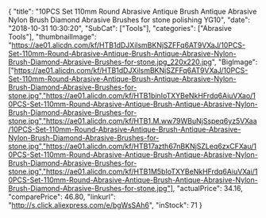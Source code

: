 {
	"title": "10PCS Set 110mm Round Abrasive Antique Brush Antique Abrasive Nylon Brush Diamond Abrasive Brushes for stone polishing YG10",
	"date": "2018-10-31 10:30:20",
	"SubCat": ["Tools"],
	"categories": ["Abrasive Tools"],
	"thumbnailImage": "https://ae01.alicdn.com/kf/HTB1dDJXilsmBKNjSZFFq6AT9VXaJ/10PCS-Set-110mm-Round-Abrasive-Antique-Brush-Antique-Abrasive-Nylon-Brush-Diamond-Abrasive-Brushes-for-stone.jpg_220x220.jpg",
	"BigImage": ["https://ae01.alicdn.com/kf/HTB1dDJXilsmBKNjSZFFq6AT9VXaJ/10PCS-Set-110mm-Round-Abrasive-Antique-Brush-Antique-Abrasive-Nylon-Brush-Diamond-Abrasive-Brushes-for-stone.jpg","https://ae01.alicdn.com/kf/HTB1binIoTXYBeNkHFrdq6AiuVXao/10PCS-Set-110mm-Round-Abrasive-Antique-Brush-Antique-Abrasive-Nylon-Brush-Diamond-Abrasive-Brushes-for-stone.jpg","https://ae01.alicdn.com/kf/HTB1.M.ww79WBuNjSspeq6yz5VXaa/10PCS-Set-110mm-Round-Abrasive-Antique-Brush-Antique-Abrasive-Nylon-Brush-Diamond-Abrasive-Brushes-for-stone.jpg","https://ae01.alicdn.com/kf/HTB17azth67nBKNjSZLeq6zxCFXau/10PCS-Set-110mm-Round-Abrasive-Antique-Brush-Antique-Abrasive-Nylon-Brush-Diamond-Abrasive-Brushes-for-stone.jpg","https://ae01.alicdn.com/kf/HTB1M5bIoTXYBeNkHFrdq6AiuVXai/10PCS-Set-110mm-Round-Abrasive-Antique-Brush-Antique-Abrasive-Nylon-Brush-Diamond-Abrasive-Brushes-for-stone.jpg"],
	"actualPrice": 34.16,
	"comparePrice": 46.80,
	"linkurl": "http://s.click.aliexpress.com/e/bgWsSAh6",
	"inStock": 71
}
